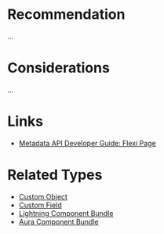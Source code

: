 # Recommendation

...

# Considerations

...

# Links

- [Metadata API Developer Guide: Flexi Page](https://developer.salesforce.com/docs/atlas.en-us.238.0.api_meta.meta/api_meta/meta_flexipage.htm)

# Related Types

- [Custom Object](custom-object.md)
- [Custom Field](custom-field.md)
- [Lightning Component Bundle](lightning-component-bundle.md)
- [Aura Component Bundle](aura-component-bundle.md)
